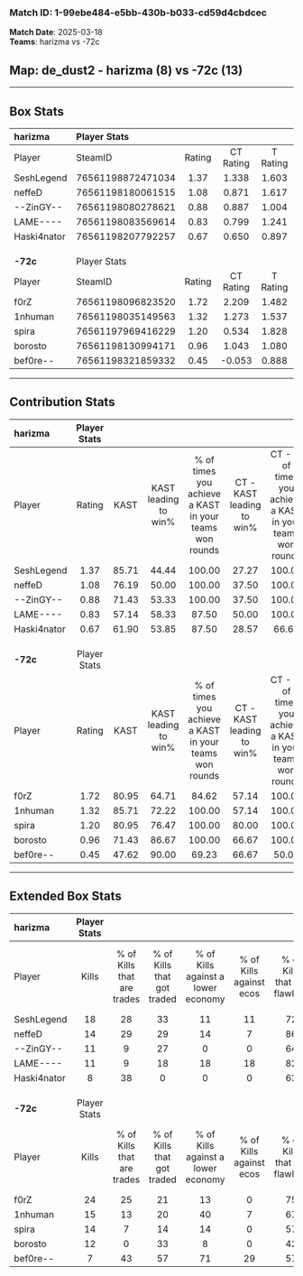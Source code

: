 ### Match ID: 1-99ebe484-e5bb-430b-b033-cd59d4cbdcec  
**Match Date**: 2025-03-18  
**Teams**: harizma vs -72c  

## **Map**: de_dust2 - harizma (8) vs -72c (13)  
---  

## Box Stats  

| **harizma** | Player Stats      |        |           |          |       |       |       |         |        |      |     |
| :- | :- | :-: | :-: | :-: | :-: | :-: | :-: | :-: | :-: | :-: | :-: |
| Player      | SteamID           | Rating | CT Rating | T Rating | KAST  |  ADR  | Kills | Assists | Deaths | K/D  | HS% |
| SeshLegend  | 76561198872471034 |  1.37  |   1.338   |  1.603   | 85.71 | 91.5  |  18   |    7    |   15   | 1.20 | 44  |
| neffeD      | 76561198180061515 |  1.08  |   0.871   |  1.617   | 76.19 | 52.3  |  14   |    5    |   12   | 1.17 | 42  |
| --ZinGY--   | 76561198080278621 |  0.88  |   0.887   |  1.004   | 71.43 | 67.3  |  11   |    8    |   16   | 0.69 | 54  |
| LAME----    | 76561198083569614 |  0.83  |   0.799   |  1.241   | 57.14 | 82.9  |  11   |    4    |   15   | 0.73 | 54  |
| Haski4nator | 76561198207792257 |  0.67  |   0.650   |  0.897   | 61.90 | 48.8  |   8   |    5    |   14   | 0.57 | 75  |
|             |                   |        |           |          |       |       |       |         |        |      |     |
|             |                   |        |           |          |       |       |       |         |        |      |     |
|             |                   |        |           |          |       |       |       |         |        |      |     |
| **-72c**    | Player Stats      |        |           |          |       |       |       |         |        |      |     |
| Player      | SteamID           | Rating | CT Rating | T Rating | KAST  |  ADR  | Kills | Assists | Deaths | K/D  | HS% |
| f0rZ        | 76561198096823520 |  1.72  |   2.209   |  1.482   | 80.95 | 108.5 |  24   |    2    |   11   | 2.18 | 41  |
| 1nhuman     | 76561198035149563 |  1.32  |   1.273   |  1.537   | 85.71 | 80.4  |  15   |    3    |   10   | 1.50 | 73  |
| spira       | 76561197969416229 |  1.20  |   0.534   |  1.828   | 80.95 | 71.6  |  14   |    4    |   11   | 1.27 | 64  |
| borosto     | 76561198130994171 |  0.96  |   1.043   |  1.080   | 71.43 | 69.4  |  12   |    4    |   14   | 0.86 | 58  |
| bef0re--    | 76561198321859332 |  0.45  |  -0.053   |  0.888   | 47.62 | 39.6  |   7   |    6    |   16   | 0.44 | 57  |
---  

## Contribution Stats  

| **harizma** | Player Stats |       |                      |                                                        |                           |                                                             |                          |                                                            |
| :- | :-: | :-: | :-: | :-: | :-: | :-: | :-: | :-: |
| Player      |    Rating    | KAST  | KAST leading to win% | % of times you achieve a KAST in your teams won rounds | CT - KAST leading to win% | CT - % of times you achieve a KAST in your teams won rounds | T - KAST leading to win% | T - % of times you achieve a KAST in your teams won rounds |
| SeshLegend  |     1.37     | 85.71 |        44.44         |                         100.00                         |           27.27           |                           100.00                            |          71.43           |                           100.00                           |
| neffeD      |     1.08     | 76.19 |        50.00         |                         100.00                         |           37.50           |                           100.00                            |          62.50           |                           100.00                           |
| --ZinGY--   |     0.88     | 71.43 |        53.33         |                         100.00                         |           37.50           |                           100.00                            |          71.43           |                           100.00                           |
| LAME----    |     0.83     | 57.14 |        58.33         |                         87.50                          |           50.00           |                           100.00                            |          66.67           |                           80.00                            |
| Haski4nator |     0.67     | 61.90 |        53.85         |                         87.50                          |           28.57           |                            66.67                            |          83.33           |                           100.00                           |
|             |              |       |                      |                                                        |                           |                                                             |                          |                                                            |
|             |              |       |                      |                                                        |                           |                                                             |                          |                                                            |
|             |              |       |                      |                                                        |                           |                                                             |                          |                                                            |
| **-72c**    | Player Stats |       |                      |                                                        |                           |                                                             |                          |                                                            |
| Player      |    Rating    | KAST  | KAST leading to win% | % of times you achieve a KAST in your teams won rounds | CT - KAST leading to win% | CT - % of times you achieve a KAST in your teams won rounds | T - KAST leading to win% | T - % of times you achieve a KAST in your teams won rounds |
| f0rZ        |     1.72     | 80.95 |        64.71         |                         84.62                          |           57.14           |                           100.00                            |          70.00           |                           77.78                            |
| 1nhuman     |     1.32     | 85.71 |        72.22         |                         100.00                         |           57.14           |                           100.00                            |          81.82           |                           100.00                           |
| spira       |     1.20     | 80.95 |        76.47         |                         100.00                         |           80.00           |                           100.00                            |          75.00           |                           100.00                           |
| borosto     |     0.96     | 71.43 |        86.67         |                         100.00                         |           66.67           |                           100.00                            |          100.00          |                           100.00                           |
| bef0re--    |     0.45     | 47.62 |        90.00         |                         69.23                          |           66.67           |                            50.00                            |          100.00          |                           77.78                            |
---  

## Extended Box Stats  

| **harizma** | Player Stats |                            |                            |                                    |                         |                              |                                 |        |                             |                                     |                          |                               |                            |
| :- | :-: | :-: | :-: | :-: | :-: | :-: | :-: | :-: | :-: | :-: | :-: | :-: | :-: |
| Player      |    Kills     | % of Kills that are trades | % of Kills that got traded | % of Kills against a lower economy | % of Kills against ecos | % of Kills that are flawless | % of Kills that are close duels | Deaths | % of Deaths that get traded | % of Deaths against a lower economy | % of Deaths against ecos | % of Deaths that are flawless | % of Deaths that are close |
| SeshLegend  |      18      |             28             |             33             |                 11                 |           11            |              72              |                0                |   15   |             20              |                 13                  |            0             |              53               |             27             |
| neffeD      |      14      |             29             |             29             |                 14                 |            7            |              86              |                0                |   12   |             33              |                 17                  |            0             |              75               |             0              |
| --ZinGY--   |      11      |             9              |             27             |                 0                  |            0            |              64              |                9                |   16   |             13              |                 13                  |            0             |              69               |             6              |
| LAME----    |      11      |             9              |             18             |                 18                 |           18            |              82              |                0                |   15   |             40              |                 13                  |            0             |              60               |             13             |
| Haski4nator |      8       |             38             |             0              |                 0                  |            0            |              63              |                0                |   14   |             21              |                 14                  |            0             |              57               |             7              |
|             |              |                            |                            |                                    |                         |                              |                                 |        |                             |                                     |                          |                               |                            |
|             |              |                            |                            |                                    |                         |                              |                                 |        |                             |                                     |                          |                               |                            |
|             |              |                            |                            |                                    |                         |                              |                                 |        |                             |                                     |                          |                               |                            |
| **-72c**    | Player Stats |                            |                            |                                    |                         |                              |                                 |        |                             |                                     |                          |                               |                            |
| Player      |    Kills     | % of Kills that are trades | % of Kills that got traded | % of Kills against a lower economy | % of Kills against ecos | % of Kills that are flawless | % of Kills that are close duels | Deaths | % of Deaths that get traded | % of Deaths against a lower economy | % of Deaths against ecos | % of Deaths that are flawless | % of Deaths that are close |
| f0rZ        |      24      |             25             |             21             |                 13                 |            0            |              75              |                4                |   11   |             27              |                 18                  |            0             |              73               |             0              |
| 1nhuman     |      15      |             13             |             20             |                 40                 |            7            |              67              |               13                |   10   |             40              |                 10                  |            0             |              70               |             0              |
| spira       |      14      |             7              |             14             |                 14                 |            0            |              57              |               14                |   11   |             27              |                 27                  |            0             |              73               |             0              |
| borosto     |      12      |             0              |             33             |                 8                  |            0            |              42              |               17                |   14   |             29              |                 21                  |            0             |              79               |             7              |
| bef0re--    |      7       |             43             |             57             |                 71                 |           29            |              57              |               14                |   16   |              6              |                 31                  |            6             |              75               |             0              |
